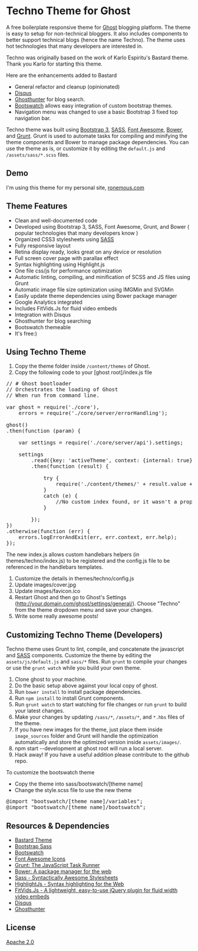Techno Theme for Ghost
==================

A free boilerplate responsive theme for [Ghost](https://ghost.org) blogging platform.  The theme is easy to setup for non-technical bloggers.  It also includes components to better support technical blogs (hence the name Techno).  The theme uses hot technologies that many developers are interested in.

Techno was originally based on the work of Karlo Espiritu's Bastard theme.  Thank you Karlo for starting this theme.

Here are the enhancements added to Bastard

- General refactor and cleanup (opinionated)
- [Disqus](http://disqus.com/)
- [Ghosthunter](https://github.com/i11ume/ghostHunter) for blog search.
- [Bootswatch](http://bootswatch.com/) allows easy integration of custom bootstrap themes.
- Navigation menu was changed to use a basic Bootstrap 3 fixed top navigation bar.

Techno theme was built using [Bootstrap 3](http://getbootstrap.com/), [SASS](http://sass-lang.com), [Font Awesome](http://fortawesome.github.io/Font-Awesome/), [Bower](http://bower.io/), and [Grunt](http://gruntjs.com/). Grunt is used to automate tasks for compiling and minifying the theme components and Bower to manage package dependencies. You can use the theme as is, or customize it by editing the `default.js` and `/assets/sass/*.scss` files.

## Demo

I'm using this theme for my personal site, [ronemous.com](http://ronemous.com)

## Theme Features

* Clean and well-documented code
* Developed using Bootstrap 3, SASS, Font Awesome, Grunt, and Bower ( popular technologies that many developers know )
* Organized CSS3 stylesheets using [SASS](http://sass-lang.com)
* Fully responsive layout
* Retina display ready, looks great on any device or resolution
* Full screen cover page with parallax effect
* Syntax highlighting using Highlight.js
* One file css/js for performance optimization
* Automatic linting, compiling, and minification of SCSS and JS files using Grunt
* Automatic image file size optimization using IMGMin and SVGMin
* Easily update theme dependencies using Bower package manager
* Google Analytics integrated
* Includes FitVids.Js for fluid video embeds
* Integration with Disqus
* Ghosthunter for blog searching
* Bootswatch themeable
* It's free:)

## Using Techno Theme

1. Copy the theme folder inside `/content/themes` of Ghost.
2. Copy the following code to your [ghost root]/index.js file

<pre>
// # Ghost bootloader
// Orchestrates the loading of Ghost
// When run from command line.

var ghost = require('./core'),
    errors = require('./core/server/errorHandling');

ghost()
.then(function (param) {

    var settings = require('./core/server/api').settings;

    settings
        .read({key: 'activeTheme', context: {internal: true}})
        .then(function (result) {

            try {
                require('./content/themes/' + result.value + '/index')();
            }
            catch (e) {
                //No custom index found, or it wasn't a proper module.
            }

        });
})
.otherwise(function (err) {
    errors.logErrorAndExit(err, err.context, err.help);
});
</pre>

The new index.js allows custom handlebars helpers (in themes/techno/index.js) to be registered
and the config.js file to be referenced in the handlebars templates.

1. Customize the details in themes/techno/config.js
2. Update images/cover.jpg
3. Update images/favicon.ico
4. Restart Ghost and then go to Ghost's Settings (http://your.domain.com/ghost/settings/general/). Choose "Techno" from the theme dropdown menu and save your changes.
5. Write some really awesome posts!

## Customizing Techno Theme (Developers)

Techno theme uses Grunt to lint, compile, and concatenate the javascript and [SASS](http://sass-lang.com/) components. Customize the theme by editing the `assets/js/default.js` and `sass/*` files. Run `grunt` to compile your changes or use the `grunt watch` while you build your own theme.

1. Clone ghost to your machine.
2. Do the basic setup above against your local copy of ghost.
3. Run `bower install` to install package dependencies.
4. Run `npm install` to install Grunt components.
5. Run `grunt watch` to start watching for file changes or run `grunt` to build your latest changes.
6. Make your changes by updating `/sass/*`, `/assets/*`, and `*.hbs` files of the theme.
7. If you have new images for the theme, just place them inside `image_sources` folder and Grunt will handle the optimization automatically and store the optimized version inside `assets/images/`.
8. npm start --development at ghost root will run a local server.
9. Hack away! If you have a useful addition please contribute to the github repo.

To customize the bootswatch theme
- Copy the theme into sass/bootswatch/[theme name]
- Change the style.scss file to use the new theme
<pre>
@import "bootswatch/[theme name]/variables";
@import "bootswatch/[theme name]/bootswatch";
</pre>

## Resources & Dependencies

- [Bastard Theme](https://github.com/karloespiritu/Bastard)
- [Bootstrap Sass](https://github.com/twbs/bootstrap-sass)
- [Bootswatch](https://github.com/thomaspark/bootswatch)
- [Font Awesome Icons](http://fortawesome.github.io/Font-Awesome/icons/)
- [Grunt: The JavaScript Task Runner](http://gruntjs.com)
- [Bower: A package manager for the web](http://bower.io)
- [Sass - Syntactically Awesome Stylesheets](http://sass-lang.com/)
- [HighlightJs - Syntax highlighting for the Web](http://highlightjs.org)
- [FitVids.Js - A lightweight, easy-to-use jQuery plugin for fluid width video embeds](http://fitvidsjs.com/)
- [Disqus](http://disqus.com/)
- [Ghosthunter](https://github.com/i11ume/ghostHunter)


## License

[Apache 2.0](http://www.apache.org/licenses/LICENSE-2.0)
